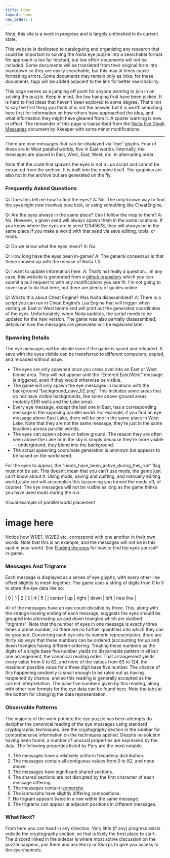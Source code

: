 ```yaml
---
title: Home
layout: home
nav_order: 1
---
```


Note, this site is a work in progress and is largely unfinished in its current state.

This website is dedicated to cataloguing and organizing any research that could be important to solving the Noita eye puzzle into a searchable format. No approach is too far fetched, but low effort documents will not be included. Some documents will be translated from their original form into markdown so they are easily searchable, but this may at times cause formatting errors. Some documents may remain only as links; for these documents, tags will be added adjacent to the link for better searchability.

This page serves as a jumping off point for anyone wanting to join in on solving the puzzle. Keep in mind, the low hanging fruit have been picked. It is hard to find ideas that haven't been explored to some degree. That's not to say the first thing you think of is not the answer, but it is worth searching here first for information on how others have approached the idea, and what information they might have gleaned from it. A spoiler warning is now in effect. The remainder of this page is transcribed from the [Noita Eye Glyph Messages](https://docs.google.com/document/d/1s6gxrc1iLJ78iFfqC2d4qpB9_r_c5U5KwoHVYFFrjy0/edit#heading=h.tf3tc7h8he20) document by Xkeeper with some minor modifications.

---

There are nine messages that can be displayed via “eye” glyphs. Four of these are in West parallel worlds, five in East worlds. Internally, the messages are placed in East, West, East, West, etc. in alternating order.

Note that the code that spawns the eyes is not a Lua script and cannot be extracted from the archive. It is built into the engine itself. The graphics are also not in the archive but are generated on the fly.

### Frequently Asked Questions

Q: Does this tell me how to find the eyes?
A: No. The only known way to find the eyes right now involves pure luck, or using something like CheatEngine.

Q: Are the eyes always in the same place? Can I follow the map to them?
A: No. However, a given seed will always spawn them in the same locations. If you know where the eyes are in seed 12345678, they will always be in the same place if you make a world with that seed via save editing, tools, or mods.

Q: Do we know what the eyes mean?
A: No.

Q: How long have the eyes been in-game?
A: The general consensus is that these showed up with the release of Noita 1.0.

Q: I want to update information here.
A: That’s not really a question… in any case, this website is generated from a [github repository](https://github.com/loganmcbroom/loganmcbroom.github.io) which you can submit a pull request to with any modifications you see fit. I'm not going to cover how to do that here, but there are plenty of guides online.

Q: What’s this about Cheat Engine? Was Noita disassembled?
A: There is a script you can run in Cheat Engine’s Lua Engine that will trigger when visiting an East or West biome and will print out the generated coordinates of the eyes. Unfortunately, when Noita updates, the script needs to be updated for the new version. The game was also partially disassembled; details on how the messages are generated will be explained later.

### Spawning Details

The eye messages will be visible even if the game is saved and reloaded. A save with the eyes visible can be transferred to different computers, copied, and reloaded without issue.

- The eyes are only spawned once you cross over into an East or West biome area. They will not appear until the “Entered East/West” message is triggered, even if they would otherwise be visible.
- The game will only spawn the eye messages in locations with the background “background_cave_02.png”. This includes some areas that do not have visible backgrounds, like some above-ground areas (notably EDR walls and the Lake area).
- Every eye message, except the last one in East, has a corresponding message in the opposing parallel world. For example, if you find an eye message above East Lake, there will be one in the same place in West Lake. Note that they are not the same message, they’re just in the same locations across parallel worlds.
- The eyes can spawn above or below ground. The reason they are often seen above the Lake or in the sky is simply because they’re more visible -- underground, they blend into the background.
- The actual spawning coordinate generation is unknown but appears to be based on the world seed.

For the eyes to appear, the “mods_have_been_active_during_this_run” flag must not be set. This doesn’t mean that you can’t use mods, the game just can’t know about it. Using mods, saving and quitting, and manually editing world_state.xml will accomplish this (assuming you turned the mods off, of course). The eye messages will not be visible as long as the game thinks you have used mods during the run.

Visual example of parallel world placement
# image here
Notice how W1/E1, W2/E2 etc. correspond with one another in their own words.
Note that this is an example, and the messages will not be in this spot in your world.
See [Finding the eyes](TODO) for how to find the eyes yourself in-game.

### Messages And Trigrams

Each message is displayed as a series of eye glyphs, with every other line offset slightly to mesh together. The game uses a string of digits from 0 to 5 to store the eye data like so:

| 0 | 1 | 2 | 3 | 4 | 5 |
| center | up | right | down | left | new line |

All of the messages have an eye count divisible by three. This, along with the strange looking ending of each message, suggests the eyes should be grouped into alternating up and down triangles which are dubbed "trigrams". Note that the number of eyes in one message is exactly three times a prime number, so there are no further quantities into which they can be grouped. Converting each eye into its numeric representation, there are thirty six ways that these numbers can be ordered (accounting for up and down triangles having different ordering. Treating these numbers as the digits of a single base five number yields no discernable pattern in all but one arrangement, the canonical reading order. That arrangement yields every value from 0 to 82, and none of the values from 83 to 124, the maximum possible value for a three digit base five number. The chance of this happening randomly is small enough to be ruled out as having happened by chance, and so this reading is generally accepted as the correct interpretation. The base five numbers given by this reading, along with other raw formats for the eye data can be found [here](https://docs.google.com/spreadsheets/d/195Rtc8kj4b74LtIyakqGP-iHhm36vyT5i8w7H5JjOV8/edit#gid=202652133). Note the tabs at the bottom for changing the data representation.

### Observable Patterns

The majority of the work put into the eye puzzle has been attempts do decipher the canonical reading of the eye messages using standard cryptographic techniques. See the cryptography section in the sidebar for comprehensive information on the techniques applied. Despite no solution having been found, a number of unusual properties are expressed by the data. The following properties listed by Pyry are the most notable.

1. The messages have a relatively uniform frequency distribution.
1. The messages contain all contiguous values from 0 to 82, and none above.
1. The messages have significant shared sections.
1. The shared sections are not disrupted by the first character of each message differing.
1. The messages contain [isomorphs](TODO)
1. The isomorphs have slightly differing compositions.
1. No trigram appears twice in a row within the same message.
1. The trigrams can appear at adjacent positions in different messages.

### What Next?

From here you can head in any direction. Very little (if any) progress exists outside the cryptography section, so that is likely the best place to start. The discord linked in the sidebar is where most active discussion on the puzzle happens, join there and ask Harry or Slurrps to give you access to the eye channels.